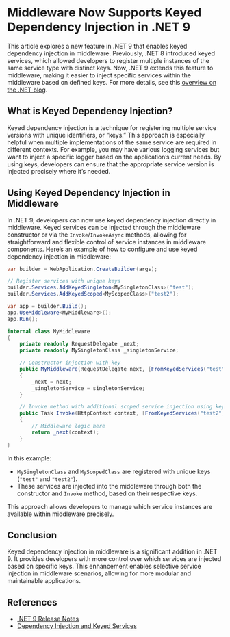 # Middleware Now Supports Keyed Dependency Injection in .NET 9

This article explores a new feature in .NET 9 that enables keyed dependency injection in middleware. Previously, .NET 8 introduced keyed services, which allowed developers to register multiple instances of the same service type with distinct keys. Now, .NET 9 extends this feature to middleware, making it easier to inject specific services within the middleware based on defined keys. For more details, see this [overview on the .NET blog](https://github.com/dotnet/core/blob/main/release-notes/9.0/preview/rc1/aspnetcore.md#keyed-di-in-middleware).

## What is Keyed Dependency Injection?

Keyed dependency injection is a technique for registering multiple service versions with unique identifiers, or “keys.” This approach is especially helpful when multiple implementations of the same service are required in different contexts. For example, you may have various logging services but want to inject a specific logger based on the application’s current needs. By using keys, developers can ensure that the appropriate service version is injected precisely where it’s needed.

## Using Keyed Dependency Injection in Middleware

In .NET 9, developers can now use keyed dependency injection directly in middleware. Keyed services can be injected through the middleware constructor or via the `Invoke`/`InvokeAsync` methods, allowing for straightforward and flexible control of service instances in middleware components. Here’s an example of how to configure and use keyed dependency injection in middleware:

```csharp
var builder = WebApplication.CreateBuilder(args);

// Register services with unique keys
builder.Services.AddKeyedSingleton<MySingletonClass>("test");
builder.Services.AddKeyedScoped<MyScopedClass>("test2");

var app = builder.Build();
app.UseMiddleware<MyMiddleware>();
app.Run();

internal class MyMiddleware
{
    private readonly RequestDelegate _next;
    private readonly MySingletonClass _singletonService;

    // Constructor injection with key
    public MyMiddleware(RequestDelegate next, [FromKeyedServices("test")] MySingletonClass singletonService)
    {
        _next = next;
        _singletonService = singletonService;
    }

    // Invoke method with additional scoped service injection using key
    public Task Invoke(HttpContext context, [FromKeyedServices("test2")] MyScopedClass scopedService)
    {
        // Middleware logic here
        return _next(context);
    }
}
```

In this example:
- `MySingletonClass` and `MyScopedClass` are registered with unique keys (`"test"` and `"test2"`).
- These services are injected into the middleware through both the constructor and `Invoke` method, based on their respective keys.

This approach allows developers to manage which service instances are available within middleware precisely.

## Conclusion

Keyed dependency injection in middleware is a significant addition in .NET 9. It provides developers with more control over which services are injected based on specific keys. This enhancement enables selective service injection in middleware scenarios, allowing for more modular and maintainable applications.

## References

- [.NET 9 Release Notes](https://github.com/dotnet/core/blob/main/release-notes/9.0/preview/rc1/aspnetcore.md#keyed-di-in-middleware)
- [Dependency Injection and Keyed Services](https://learn.microsoft.com/aspnet/core/fundamentals/dependency-injection#keyed-services)